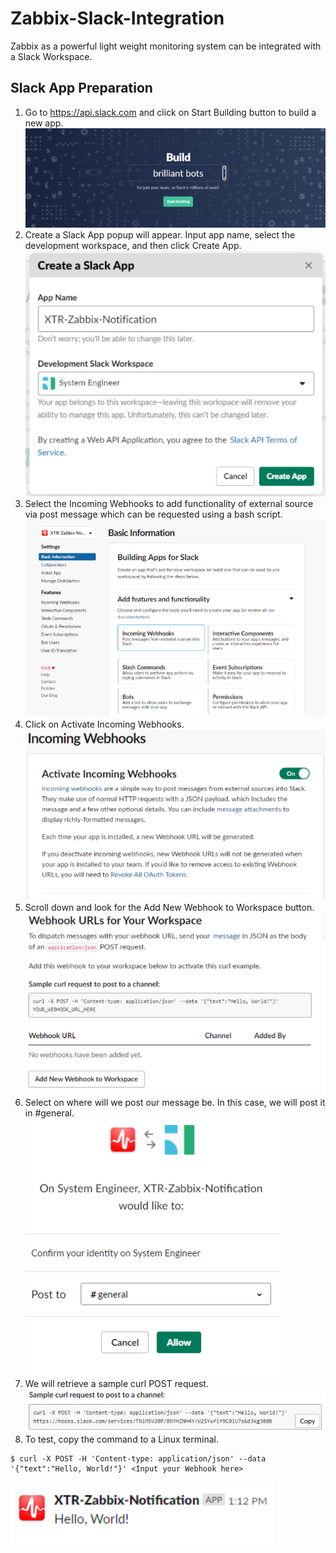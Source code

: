 # Zabbix-Slack-Integration
Zabbix as a powerful light weight monitoring system can be integrated with a Slack Workspace.

## Slack App Preparation

1. Go to https://api.slack.com and click on Start Building button to build a new app.
![1](img/1.png)
2. Create a Slack App popup will appear. Input app name, select the development workspace, and then click Create App.
![2](img/2.png)
3. Select the Incoming Webhooks to add functionality of external source via post message which can be requested using a bash script.
![3](img/3.png)
4. Click on Activate Incoming Webhooks.
![4](img/4.png)
5. Scroll down and look for the Add New Webhook to Workspace button.
![5](img/5.png)
6. Select on where will we post our message be. In this case, we will post it in #general.
![6](img/6.png)
7. We will retrieve a sample curl POST request.
![7](img/7.png)
8. To test, copy the command to a Linux terminal.
```
$ curl -X POST -H 'Content-type: application/json' --data '{"text":"Hello, World!"}' <Input your Webhook here>
```
![8](img/8.png)
